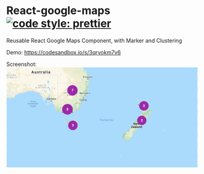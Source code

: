 # React-google-maps [![code style: prettier](https://img.shields.io/badge/code_style-prettier-ff69b4.svg?style=flat-square)](https://github.com/prettier/prettier)

Reusable React Google Maps Component, with Marker and Clustering

Demo: https://codesandbox.io/s/3qryokm7v6

Screenshot:
![](https://github.com/prashant-andani/React-google-maps/blob/master/assets/screenshot.png?raw=true)


